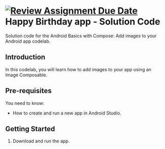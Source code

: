 [![Review Assignment Due Date](https://classroom.github.com/assets/deadline-readme-button-22041afd0340ce965d47ae6ef1cefeee28c7c493a6346c4f15d667ab976d596c.svg)](https://classroom.github.com/a/ZEU31kmN)
Happy Birthday app - Solution Code
==============================================

Solution code for the Android Basics with Compose: Add images to your Android app codelab.

Introduction
------------
In this codelab, you will learn how to add images to your app using an Image Composable.

Pre-requisites
--------------

You need to know:
- How to create and run a new app in Android Studio.

Getting Started
---------------

1. Download and run the app.